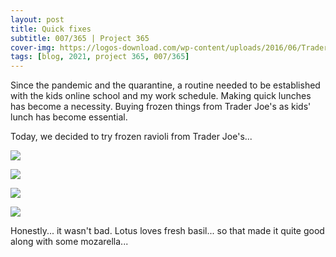 ```yaml
---
layout: post
title: Quick fixes
subtitle: 007/365 | Project 365
cover-img: https://logos-download.com/wp-content/uploads/2016/06/Trader_Joes_logo_wordmark.png
tags: [blog, 2021, project 365, 007/365]
---
```

Since the pandemic and the quarantine, a routine needed to be established with the kids online school and my work schedule.  Making quick lunches has become a necessity. Buying frozen things from Trader Joe's as kids' lunch has become essential.

Today, we decided to try frozen ravioli from Trader Joe's...

<p class="post-img-wrap">
  <img src="https://live.staticflickr.com/65535/50810754798_a8753b8cf7_b.jpg">
</p>
<p class="post-img-wrap">
  <img src="https://live.staticflickr.com/65535/50813149547_08c63ed5ce_c.jpg">
</p>
<p class="post-img-wrap">
  <img src="https://live.staticflickr.com/65535/50812306143_1d7c649d5d_b.jpg">
</p>
<p class="post-img-wrap">
  <img src="https://live.staticflickr.com/65535/50813167522_7232275a65_b.jpg">
</p>

Honestly... it wasn't bad. Lotus loves fresh basil... so that made it quite good along with some mozarella... 

